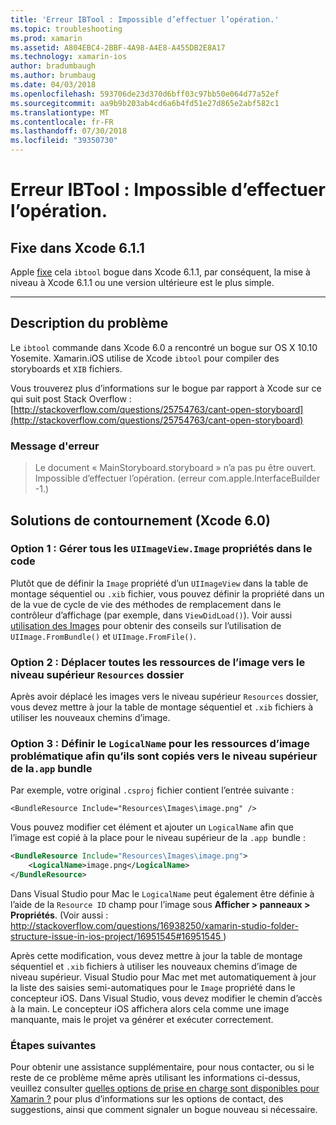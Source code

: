 ```yaml
---
title: 'Erreur IBTool : Impossible d’effectuer l’opération.'
ms.topic: troubleshooting
ms.prod: xamarin
ms.assetid: A804EBC4-2BBF-4A98-A4E8-A455DB2E8A17
ms.technology: xamarin-ios
author: bradumbaugh
ms.author: brumbaug
ms.date: 04/03/2018
ms.openlocfilehash: 593706de23d370d6bff03c97bb50e064d77a52ef
ms.sourcegitcommit: aa9b9b203ab4cd6a6b4fd51e27d865e2abf582c1
ms.translationtype: MT
ms.contentlocale: fr-FR
ms.lasthandoff: 07/30/2018
ms.locfileid: "39350730"
---
```

# <a name="ibtool-error-the-operation-couldnt-be-completed"></a>Erreur IBTool : Impossible d’effectuer l’opération.

## <a name="fixed-in-xcode-611"></a>Fixe dans Xcode 6.1.1

Apple [fixe](https://developer.apple.com/library/content/documentation/Xcode/Conceptual/RN-Xcode-Archive/Chapters/xc6_release_notes.html#//apple_ref/doc/uid/TP40016994-CH4-SW1) cela `ibtool` bogue dans Xcode 6.1.1, par conséquent, la mise à niveau à Xcode 6.1.1 ou une version ultérieure est le plus simple.

* * *

## <a name="description-of-the-problem"></a>Description du problème

Le `ibtool` commande dans Xcode 6.0 a rencontré un bogue sur OS X 10.10 Yosemite. Xamarin.iOS utilise de Xcode `ibtool` pour compiler des storyboards et `XIB` fichiers.

Vous trouverez plus d’informations sur le bogue par rapport à Xcode sur ce qui suit post Stack Overflow : [http://stackoverflow.com/questions/25754763/cant-open-storyboard](http://stackoverflow.com/questions/25754763/cant-open-storyboard)

### <a name="error-message"></a>Message d'erreur

> Le document « MainStoryboard.storyboard » n’a pas pu être ouvert. Impossible d’effectuer l’opération. (erreur com.apple.InterfaceBuilder -1.)

## <a name="workarounds-for-xcode-60"></a>Solutions de contournement (Xcode 6.0)

### <a name="option-1-manage-all-uiimageviewimage-properties-in-code"></a>Option 1 : Gérer tous les `UIImageView.Image` propriétés dans le code

Plutôt que de définir la `Image` propriété d’un `UIImageView` dans la table de montage séquentiel ou `.xib` fichier, vous pouvez définir la propriété dans un de la vue de cycle de vie des méthodes de remplacement dans le contrôleur d’affichage (par exemple, dans `ViewDidLoad()`). Voir aussi [utilisation des Images](~/ios/app-fundamentals/images-icons/index.md) pour obtenir des conseils sur l’utilisation de `UIImage.FromBundle()` et `UIImage.FromFile()`.

### <a name="option-2-move-all-of-the-image-resources-to-the-top-level-resources-folder"></a>Option 2 : Déplacer toutes les ressources de l’image vers le niveau supérieur `Resources` dossier

Après avoir déplacé les images vers le niveau supérieur `Resources` dossier, vous devez mettre à jour la table de montage séquentiel et `.xib` fichiers à utiliser les nouveaux chemins d’image.

### <a name="option-3-set-the-logicalname-for-any-problematic-image-assets-so-they-are-copied-to-the-top-level-of-theapp-bundle"></a>Option 3 : Définir le `LogicalName` pour les ressources d’image problématique afin qu’ils sont copiés vers le niveau supérieur de la`.app` bundle

Par exemple, votre original `.csproj` fichier contient l’entrée suivante :

`<BundleResource Include="Resources\Images\image.png" />`

Vous pouvez modifier cet élément et ajouter un `LogicalName` afin que l’image est copié à la place pour le niveau supérieur de la `.app `bundle :

```xml
<BundleResource Include="Resources\Images\image.png">
    <LogicalName>image.png</LogicalName>
</BundleResource>
```

Dans Visual Studio pour Mac le `LogicalName` peut également être définie à l’aide de la `Resource ID` champ pour l’image sous **Afficher > panneaux > Propriétés**. (Voir aussi : [ http://stackoverflow.com/questions/16938250/xamarin-studio-folder-structure-issue-in-ios-project/16951545#16951545 ](http://stackoverflow.com/questions/16938250/xamarin-studio-folder-structure-issue-in-ios-project/16951545#16951545))

Après cette modification, vous devez mettre à jour la table de montage séquentiel et `.xib` fichiers à utiliser les nouveaux chemins d’image de niveau supérieur. Visual Studio pour Mac met met automatiquement à jour la liste des saisies semi-automatiques pour le `Image` propriété dans le concepteur iOS. Dans Visual Studio, vous devez modifier le chemin d’accès à la main. Le concepteur iOS affichera alors cela comme une image manquante, mais le projet va générer et exécuter correctement.

### <a name="next-steps"></a>Étapes suivantes

Pour obtenir une assistance supplémentaire, pour nous contacter, ou si le reste de ce problème même après utilisant les informations ci-dessus, veuillez consulter [quelles options de prise en charge sont disponibles pour Xamarin ?](~/cross-platform/troubleshooting/support-options.md) pour plus d’informations sur les options de contact, des suggestions, ainsi que comment signaler un bogue nouveau si nécessaire. 

